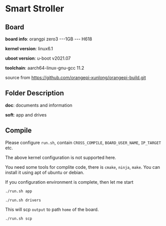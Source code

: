 # Smart Stroller

## Board 

**board info**: orangpi zero3 ---1GB --- H618

**kernel version**:  linux6.1

**uboot version**: u-boot v2021.07

**toolchain**: aarch64-linux-gnu-gcc 11.2

source from https://github.com/orangepi-xunlong/orangepi-build.git

## Folder Description

**doc**: documents and information

**soft**: app and drives

## Compile

Please configure `run.sh`, contain `CROSS_COMPILE`, `BOARD_USER_NAME`, `IP_TARGET` etc.

The above kernel configuration is not supported here.

You need some tools for complite code, there is `cmake`, `ninja`, `make`. You can install it using apt of ubuntu or debian.

If you configuration environment is complete, then let me start

```bash
./run.sh app
```

```bash
./run.sh drivers
```

This will scp `output` to path `home` of the board. 

```bash
./run.sh scp
```